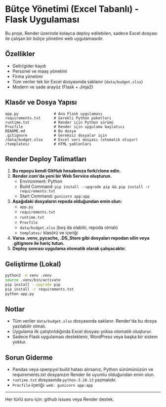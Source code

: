 # Bütçe Yönetimi (Excel Tabanlı) - Flask Uygulaması

Bu proje, Render üzerinde kolayca deploy edilebilen, sadece Excel dosyası ile çalışan bir bütçe yönetimi web uygulamasıdır.

## Özellikler
- Gelir/gider kaydı
- Personel ve maaş yönetimi
- Firma yönetimi
- Tüm veriler tek bir Excel dosyasında saklanır (`data/budget.xlsx`)
- Modern ve sade arayüz (Flask + Jinja2)

## Klasör ve Dosya Yapısı
```
app.py                # Ana Flask uygulaması
requirements.txt      # Gerekli Python paketleri
runtime.txt           # Render için Python sürümü
Procfile              # Render için uygulama başlatıcı
README.md             # Bu dosya
.gitignore            # Gereksiz dosyalar için
/data/budget.xlsx     # Excel veri dosyası (otomatik oluşur)
/templates/           # HTML şablonları
```

## Render Deploy Talimatları

1. **Bu repoyu kendi GitHub hesabınıza fork/clone edin.**
2. **Render.com'da yeni bir Web Service oluşturun.**
   - Environment: Python
   - Build Command: `pip install --upgrade pip && pip install -r requirements.txt`
   - Start Command: `gunicorn app:app`
3. **Aşağıdaki dosyaların repoda olduğundan emin olun:**
   - `app.py`
   - `requirements.txt`
   - `runtime.txt`
   - `Procfile`
   - `data/budget.xlsx` (boş da olabilir, repoda olmalı)
   - `templates/` klasörü ve içeriği
4. **Varsa .venv, __pycache__, .DS_Store gibi dosyaları repodan silin veya .gitignore ile hariç tutun.**
5. **Deploy sonrası uygulama otomatik olarak çalışacaktır.**

## Geliştirme (Lokal)

```bash
python3 -m venv .venv
source .venv/bin/activate
pip install --upgrade pip
pip install -r requirements.txt
python app.py
```

## Notlar
- Tüm veriler `data/budget.xlsx` dosyasında saklanır. Render'da bu dosya yazılabilir olmalı.
- Uygulama ilk çalıştırıldığında Excel dosyası yoksa otomatik oluşturur.
- Sadece Flask uygulaması desteklenir, WordPress veya başka bir sistem yoktur.

## Sorun Giderme
- Pandas veya openpyxl build hatası alırsanız, Python sürümünüzün ve requirements.txt dosyanızın Render ile uyumlu olduğundan emin olun.
- `runtime.txt` dosyasında `python-3.10.13` yazmalıdır.
- `Procfile` içeriği: `web: gunicorn app:app`

---
Her türlü soru için: github issues veya Render destek.
